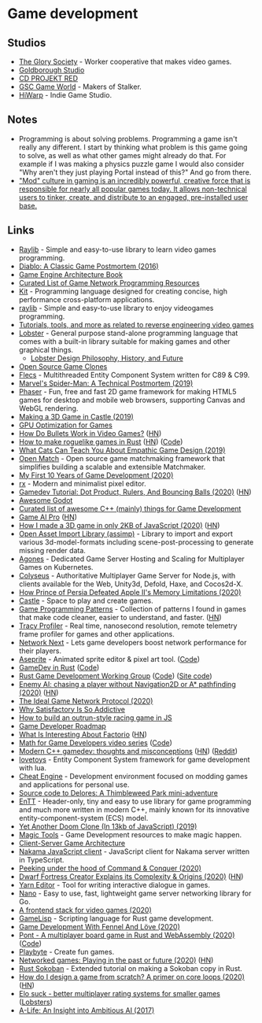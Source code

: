 # Game development

## Studios

- [The Glory Society](http://theglorysociety.com/) - Worker cooperative that makes video games.
- [Goldborough Studio](https://www.goldboroughstudio.com/)
- [CD PROJEKT RED](https://en.cdprojektred.com/)
- [GSC Game World](https://www.gsc-game.com/) - Makers of Stalker.
- [HiWarp](https://www.hiwarp.com/) - Indie Game Studio.

## Notes

- Programming is about solving problems. Programming a game isn't really any different. I start by thinking what problem is this game going to solve, as well as what other games might already do that. For example if I was making a physics puzzle game I would also consider "Why aren't they just playing Portal instead of this?" And go from there.
- ["Mod" culture in gaming is an incredibly powerful, creative force that is responsible for nearly all popular games today. It allows non-technical users to tinker, create, and distribute to an engaged, pre-installed user base.](https://twitter.com/cpaik/status/1270824271204532226)

## Links

- [Raylib](http://www.raylib.com) - Simple and easy-to-use library to learn video games programming.
- [Diablo: A Classic Game Postmortem (2016)](https://www.youtube.com/watch?v=VscdPA6sUkc)
- [Game Engine Architecture Book](https://www.gameenginebook.com/)
- [Curated List of Game Network Programming Resources](https://github.com/MFatihMAR/Awesome-Game-Networking)
- [Kit](https://github.com/kitlang/kit) - Programming language designed for creating concise, high performance cross-platform applications.
- [raylib](https://github.com/raysan5/raylib) - Simple and easy-to-use library to enjoy videogames programming.
- [Tutorials, tools, and more as related to reverse engineering video games](https://github.com/dsasmblr/game-hacking)
- [Lobster](http://strlen.com/lobster/) - General purpose stand-alone programming language that comes with a built-in library suitable for making games and other graphical things.
  - [Lobster Design Philosophy, History, and Future](https://htmlpreview.github.io/?https://raw.githubusercontent.com/aardappel/lobster/master/lobster/docs/philosophy.html)
- [Open Source Game Clones](https://osgameclones.com/)
- [Flecs](https://github.com/SanderMertens/flecs) - Multithreaded Entity Component System written for C89 & C99.
- [Marvel's Spider-Man: A Technical Postmortem (2019)](https://www.youtube.com/watch?v=KDhKyIZd3O8)
- [Phaser](https://github.com/photonstorm/phaser) - Fun, free and fast 2D game framework for making HTML5 games for desktop and mobile web browsers, supporting Canvas and WebGL rendering.
- [Making a 3D Game in Castle (2019)](https://medium.com/castle-archives/making-a-3d-game-in-castle-da628cb7e5e5)
- [GPU Optimization for Games](https://gist.github.com/silvesthu/505cf0cbf284bb4b971f6834b8fec93d)
- [How Do Bullets Work in Video Games?](https://www.gamasutra.com/blogs/TristanJung/20191206/355250/How_Do_Bullets_Work_in_Video_Games.php) ([HN](https://news.ycombinator.com/item?id=21859747))
- [How to make roguelike games in Rust](http://bfnightly.bracketproductions.com/rustbook/) ([HN](https://news.ycombinator.com/item?id=22020229)) ([Code](https://github.com/thebracket/rustrogueliketutorial))
- [What Cats Can Teach You About Empathic Game Design (2019)](https://www.youtube.com/watch?v=seyH_fX0vr0)
- [Open Match](https://github.com/googleforgames/open-match) - Open source game matchmaking framework that simplifies building a scalable and extensible Matchmaker.
- [My First 10 Years of Game Development (2020)](https://www.youtube.com/watch?v=egukLtEhyP0)
- [rx](https://github.com/cloudhead/rx) - Modern and minimalist pixel editor.
- [Gamedev Tutorial: Dot Product, Rulers, And Bouncing Balls (2020)](https://www.allenchou.net/2020/01/dot-product-projection-reflection/) ([HN](https://news.ycombinator.com/item?id=22102016))
- [Awesome Godot](https://github.com/Calinou/awesome-godot)
- [Curated list of awesome C++ (mainly) things for Game Development](https://github.com/Cmdu76/AwesomeCppGameDev)
- [Game AI Pro](http://www.gameaipro.com/) ([HN](https://news.ycombinator.com/item?id=22216472))
- [How I made a 3D game in only 2KB of JavaScript (2020)](http://frankforce.com/?p=7427) ([HN](https://news.ycombinator.com/item?id=22524287))
- [Open Asset Import Library (assimp)](https://github.com/assimp/assimp) - Library to import and export various 3d-model-formats including scene-post-processing to generate missing render data.
- [Agones](https://github.com/googleforgames/agones) - Dedicated Game Server Hosting and Scaling for Multiplayer Games on Kubernetes.
- [Colyseus](https://github.com/colyseus/colyseus) - Authoritative Multiplayer Game Server for Node.js, with clients available for the Web, Unity3d, Defold, Haxe, and Cocos2d-X.
- [How Prince of Persia Defeated Apple II's Memory Limitations (2020)](https://www.youtube.com/watch?v=sw0VfmXKq54)
- [Castle](https://castle.games/) - Space to play and create games.
- [Game Programming Patterns](http://gameprogrammingpatterns.com/) - Collection of patterns I found in games that make code cleaner, easier to understand, and faster. ([HN](https://news.ycombinator.com/item?id=23203699))
- [Tracy Profiler](https://github.com/wolfpld/tracy) - Real time, nanosecond resolution, remote telemetry frame profiler for games and other applications.
- [Network Next](https://www.networknext.com/) - Lets game developers boost network performance for their players.
- [Aseprite](https://www.aseprite.org/) - Animated sprite editor & pixel art tool. ([Code](https://github.com/aseprite/aseprite))
- [GameDev in Rust](https://arewegameyet.com/) ([Code](https://github.com/rust-gamedev/arewegameyet))
- [Rust Game Development Working Group](https://rust-gamedev.github.io/) ([Code](https://github.com/rust-gamedev/wg)) ([Site code](https://github.com/rust-gamedev/rust-gamedev.github.io))
- [Enemy AI: chasing a player without Navigation2D or A\* pathfinding (2020)](https://abitawake.com/news/articles/enemy-ai-chasing-a-player-without-navigation2d-or-a-star-pathfinding) ([HN](https://news.ycombinator.com/item?id=22848106))
- [The Ideal Game Network Protocol (2020)](https://paytonturnage.com/writing/ideal-game-network-protocol/)
- [Why Satisfactory Is So Addictive](https://www.youtube.com/watch?v=PV_wlU4drnM)
- [How to build an outrun-style racing game in JS](https://github.com/jakesgordon/javascript-racer)
- [Game Developer Roadmap](https://github.com/utilForever/game-developer-roadmap)
- [What Is Interesting About Factorio](http://fuseki.net/home/WhatIsInterestingAboutFactorio.html) ([HN](https://news.ycombinator.com/item?id=22931595))
- [Math for Game Developers video series](http://www.youtube.com/playlist?list=PLW3Zl3wyJwWOpdhYedlD-yCB7WQoHf-My) ([Code](https://github.com/BSVino/MathForGameDevelopers))
- [Modern C++ gamedev: thoughts and misconceptions](https://vittorioromeo.info/index/blog/gamedev_modern_cpp_thoughts.html) ([HN](https://news.ycombinator.com/item?id=23202120)) ([Reddit](https://www.reddit.com/r/cpp/comments/gkrquo/modern_c_gamedev_thoughts_misconceptions/))
- [lovetoys](https://github.com/lovetoys/lovetoys) - Entity Component System framework for game development with lua.
- [Cheat Engine](https://github.com/cheat-engine/cheat-engine) - Development environment focused on modding games and applications for personal use.
- [Source code to Delores: A Thimbleweed Park mini-adventure](https://github.com/grumpygamer/DeloresDev)
- [EnTT](https://github.com/skypjack/entt) - Header-only, tiny and easy to use library for game programming and much more written in modern C++, mainly known for its innovative entity-component-system (ECS) model.
- [Yet Another Doom Clone (In 13kb of JavaScript) (2019)](https://nicholas.carlini.com/writing/2019/javascript-doom-clone-13k.html)
- [Magic Tools](https://github.com/ellisonleao/magictools) - Game Development resources to make magic happen.
- [Client-Server Game Architecture](https://www.gabrielgambetta.com/client-server-game-architecture.html)
- [Nakama JavaScript client](https://github.com/heroiclabs/nakama-js) - JavaScript client for Nakama server written in TypeScript.
- [Peeking under the hood of Command & Conquer (2020)](http://www.hydrogen18.com/blog/peeking-under-the-hood-of-command-conquer.html)
- [Dwarf Fortress Creator Explains its Complexity & Origins (2020)](https://www.youtube.com/watch?v=VAhHkJQ3KgY) ([HN](https://news.ycombinator.com/item?id=23646395))
- [Yarn Editor](https://github.com/YarnSpinnerTool/YarnEditor) - Tool for writing interactive dialogue in games.
- [Nano](https://github.com/lonng/nano) - Easy to use, fast, lightweight game server networking library for Go.
- [A frontend stack for video games (2020)](https://increment.com/frontend/a-frontend-stack-for-video-games/)
- [GameLisp](https://github.com/fleabitdev/glsp) - Scripting language for Rust game development.
- [Game Development With Fennel And Löve (2020)](https://beta7.io/posts/game-development-with-fennel-and-love.html)
- [Pont - A multiplayer board game in Rust and WebAssembly (2020)](https://www.mattkeeter.com/projects/pont/) ([Code](https://github.com/mkeeter/pont))
- [Playbyte](https://www.playbyte.io/) - Create fun games.
- [Networked games: Playing in the past or future (2020)](https://www.evanjones.ca/network-game-simulation.html) ([HN](https://news.ycombinator.com/item?id=23839390))
- [Rust Sokoban](https://sokoban.iolivia.me/) - Extended tutorial on making a Sokoban copy in Rust.
- [How do I design a game from scratch? A primer on core loops (2020)](https://teamavocado.co/core-loop/) ([HN](https://news.ycombinator.com/item?id=23869155))
- [Elo suck - better multiplayer rating systems for smaller games](https://medium.com/acolytefight/elo-sucks-better-multiplayer-rating-systems-for-smaller-games-8ca588ee652f) ([Lobsters](https://lobste.rs/s/tzdghs/elo_sucks_better_multiplayer_rating))
- [A-Life: An Insight into Ambitious AI (2017)](https://blackshellmedia.com/2017/08/12/a-life-an-insight-into-ambitious-ai/)
